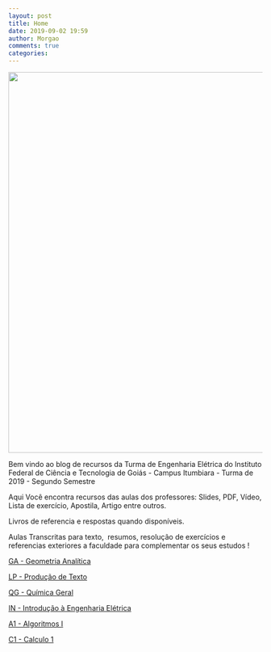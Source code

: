 ```yaml
---
layout: post
title: Home
date: 2019-09-02 19:59
author: Morgao
comments: true
categories: 
---
```

<img class="wp-image-155 size-full aligncenter" src="https://matematicafibonacci.wordpress.com/wp-content/uploads/2019/09/111.png" alt="" width="746" height="754" />

Bem vindo ao blog de recursos da Turma de Engenharia Elétrica do Instituto Federal de Ciência e Tecnologia de Goiás - Campus Itumbiara - Turma de 2019 - Segundo Semestre

Aqui Você encontra recursos das aulas dos professores: Slides, PDF, Vídeo, Lista de exercício, Apostila, Artigo entre outros.

Livros de referencia e respostas quando disponíveis.

Aulas Transcritas para texto,  resumos, resolução de exercícios e referencias exteriores a faculdade para complementar os seus estudos !

<a href="https://matematicafibonacci.wordpress.com/ga/">GA - Geometria Analítica</a>

<a href="https://matematicafibonacci.wordpress.com/por/">LP - Produção de Texto</a>

<a href="https://matematicafibonacci.wordpress.com/qg/">QG - Química Geral</a>

<a href="https://matematicafibonacci.wordpress.com/int/">IN - Introdução à Engenharia Elétrica</a>

<a href="https://matematicafibonacci.wordpress.com/alg1/">A1 - Algoritmos I</a>

<a href="https://matematicafibonacci.wordpress.com/c1/">C1 - Calculo 1</a>

